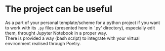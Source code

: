 # The project can be useful
As a part of your personal template/scheme for a python project if you want to work with its `.py` files (presented here in '.py' directory), especially edit them, throught Jupyter Notebook in a proper way.  
There is provided a way (bash script) to integrate with your virtual environment realised through Poetry.
